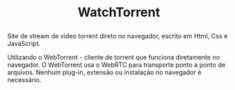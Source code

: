 # <p align="center">WatchTorrent</p>

Site de stream de video torrent direto no navegador, escrito em Html, Css e JavaScript.

Utilizando o WebTorrent - cliente de torrent que funciona diretamente no navegador. O WebTorrent usa o WebRTC para transporte ponto a ponto de arquivos. Nenhum plug-in, extensão ou instalação no navegador é necessário.
